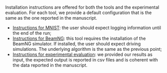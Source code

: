 Installation instructions are offered for both the tools and the experimental evaluation.
For each tool, we provide a default configuration that is the same as the one reported in the manuscript.
* [Instructions for MNIST](/DeepJanus-MNIST/readme.md): the user should expect logging information until the end of the run;
* [Instructions for BeamNG](/DeepJanus-BNG/readme.md): this tool requires the installation of the BeamNG simulator. If installed, the user should expect driving simulations. The underlying algorithm is the same as the previous point;
* [Instructions for experimental evaluation](/experiments/readme.md): we provided our results as input, the expected output is reported in csv files and is coherent with the data reported in the manuscript.
